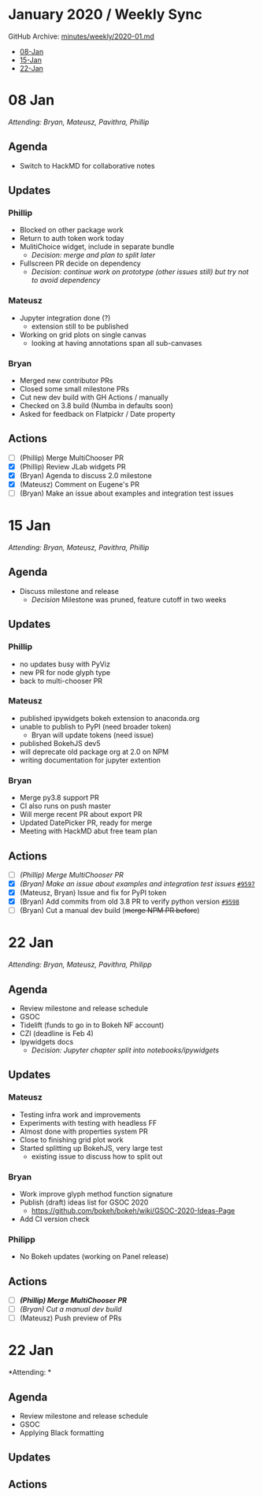 # January 2020 / Weekly Sync

GitHub Archive: [minutes/weekly/2020-01.md](https://github.com/bokeh/pm/blob/master/minutes/weekly/2020-01.md)

* [08-Jan](#08-Jan)
* [15-Jan](#15-Jan)
* [22-Jan](#22-Jan)

# 08 Jan

*Attending: Bryan, Mateusz, Pavithra, Phillip*

## Agenda
* Switch to HackMD for collaborative notes

## Updates

### Phillip
- Blocked on other package work
- Return to auth token work today
- MulitiChoice widget, include in separate bundle
    - *Decision: merge and plan to split later*
- Fullscreen PR decide on dependency
    - *Decision: continue work on prototype (other issues still) but try not to avoid dependency*

### Mateusz
- Jupyter integration done (?)
    - extension still to be published
- Working on grid plots on single canvas 
    - looking at having annotations span all sub-canvases

### Bryan
- Merged new contributor PRs
- Closed some small milestone PRs
- Cut new dev build with GH Actions / manually
- Checked on 3.8 build (Numba in defaults soon)
- Asked for feedback on Flatpickr / Date property

## Actions

- [ ] (Phillip) Merge MultiChooser PR
- [x] (Phillip) Review JLab widgets PR
- [x] (Bryan) Agenda to discuss 2.0 milestone
- [x] (Mateusz) Comment on Eugene's PR
- [ ] (Bryan) Make an issue about examples and integration test issues

# 15 Jan

*Attending: Bryan, Mateusz, Pavithra, Phillip*

## Agenda
- Discuss milestone and release 
    - *Decision* Milestone was pruned, feature cutoff in two weeks

## Updates

### Phillip
- no updates busy with PyViz
- new PR for node glyph type
- back to multi-chooser PR

### Mateusz
- published ipywidgets bokeh extension to anaconda.org
- unable to publish to PyPI (need broader token)
    - Bryan will update tokens (need issue)
- published BokehJS dev5
- will deprecate old package org at 2.0 on NPM
- writing documentation for jupyter extention

### Bryan
* Merge py3.8 support PR
* CI also runs on push master
* Will merge recent PR about export PR
* Updated DatePicker PR, ready for merge
* Meeting with HackMD abut free team plan

## Actions

- [ ] *(Phillip) Merge MultiChooser PR*
- [x] *(Bryan) Make an issue about examples and integration test issues* [`#9597`](https://github.com/bokeh/bokeh/issues/9597)
- [x] (Mateusz, Bryan) Issue and fix for PyPI token
- [x] (Bryan) Add commits from old 3.8 PR to verify python version [`#9598`](https://github.com/bokeh/bokeh/pull/9598)
- [ ] (Bryan) Cut a manual dev build (~~merge NPM PR before~~)

# 22 Jan

*Attending: Bryan, Mateusz, Pavithra, Philipp*

## Agenda
- Review milestone and release schedule
- GSOC
- Tidelift (funds to go in to Bokeh NF account)
- CZI (deadline is Feb 4)
- Ipywidgets docs
    - *Decision: Jupyter chapter split into notebooks/ipywidgets*

## Updates

### Mateusz
- Testing infra work and improvements
- Experiments with testing with headless FF
- Almost done with properties system PR
- Close to finishing grid plot work
- Started splitting up BokehJS, very large test
    - existing issue to discuss how to split out

### Bryan 
- Work improve glyph method function signature
- Publish (draft) ideas list for GSOC 2020 
    - https://github.com/bokeh/bokeh/wiki/GSOC-2020-Ideas-Page
- Add CI version check 

### Philipp
- No Bokeh updates (working on Panel release)

## Actions
- [ ] ***(Phillip) Merge MultiChooser PR***
- [ ] *(Bryan) Cut a manual dev build*
- [ ] (Mateusz) Push preview of PRs

# 22 Jan

*Attending: *

## Agenda
- Review milestone and release schedule
- GSOC
- Applying Black formatting

## Updates

## Actions